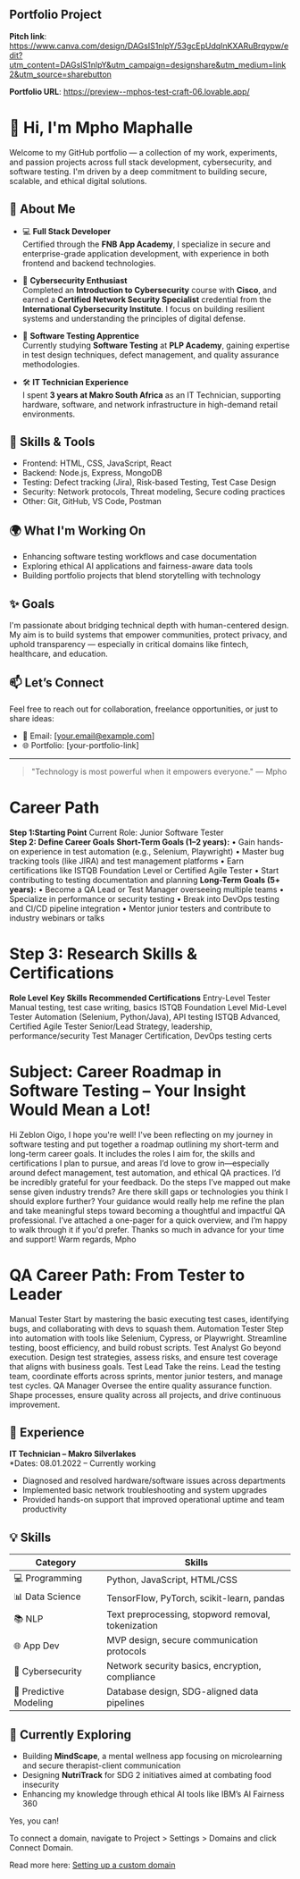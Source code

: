 

## Portfolio Project

**Pitch link**: https://www.canva.com/design/DAGsIS1nlpY/53gcEpUdqInKXARuBrqypw/edit?utm_content=DAGsIS1nlpY&utm_campaign=designshare&utm_medium=link2&utm_source=sharebutton

**Portfolio URL**: https://preview--mphos-test-craft-06.lovable.app/

# 👋 Hi, I'm Mpho Maphalle

Welcome to my GitHub portfolio — a collection of my work, experiments, and passion projects across full stack development, cybersecurity, and software testing. I'm driven by a deep commitment to building secure, scalable, and ethical digital solutions.

## 🚀 About Me

- 💻 **Full Stack Developer**  
  Certified through the **FNB App Academy**, I specialize in secure and enterprise-grade application development, with experience in both frontend and backend technologies.

- 🔐 **Cybersecurity Enthusiast**  
  Completed an **Introduction to Cybersecurity** course with **Cisco**, and earned a **Certified Network Security Specialist** credential from the **International Cybersecurity Institute**. I focus on building resilient systems and understanding the principles of digital defense.

- 🧪 **Software Testing Apprentice**  
  Currently studying **Software Testing** at **PLP Academy**, gaining expertise in test design techniques, defect management, and quality assurance methodologies.

- 🛠️ **IT Technician Experience**  
  I spent **3 years at Makro South Africa** as an IT Technician, supporting hardware, software, and network infrastructure in high-demand retail environments.

## 🧠 Skills & Tools

- Frontend: HTML, CSS, JavaScript, React
- Backend: Node.js, Express, MongoDB
- Testing: Defect tracking (Jira), Risk-based Testing, Test Case Design
- Security: Network protocols, Threat modeling, Secure coding practices
- Other: Git, GitHub, VS Code, Postman

## 🌍 What I'm Working On

- Enhancing software testing workflows and case documentation  
- Exploring ethical AI applications and fairness-aware data tools  
- Building portfolio projects that blend storytelling with technology

## ✨ Goals

I'm passionate about bridging technical depth with human-centered design. My aim is to build systems that empower communities, protect privacy, and uphold transparency — especially in critical domains like fintech, healthcare, and education.

## 📫 Let’s Connect

Feel free to reach out for collaboration, freelance opportunities, or just to share ideas:

- 📧 Email: [your.email@example.com]
- 🌐 Portfolio: [your-portfolio-link]

---

> "Technology is most powerful when it empowers everyone." — Mpho


# Career Path 
**Step 1:Starting Point** 
Current Role: Junior Software Tester  
**Step 2: Define Career Goals** 
**Short-Term Goals (1–2 years):** 
• Gain hands-on experience in test automation (e.g., Selenium, Playwright) 
• Master bug tracking tools (like JIRA) and test management platforms 
• Earn certifications like ISTQB Foundation Level or Certified Agile Tester 
• Start contributing to testing documentation and planning 
**Long-Term Goals (5+ years):** 
• Become a QA Lead or Test Manager overseeing multiple teams 
• Specialize in performance or security testing 
• Break into DevOps testing and CI/CD pipeline integration 
• Mentor junior testers and contribute to industry webinars or talks 
# Step 3: Research Skills & Certifications 
**Role Level**                **Key Skills**                                       **Recommended Certifications** 
Entry-Level Tester           Manual testing, test case writing, basics            ISTQB Foundation Level 
Mid-Level Tester             Automation (Selenium, Python/Java), API testing      ISTQB Advanced, Certified Agile Tester 
Senior/Lead                  Strategy, leadership, performance/security           Test Manager Certification, DevOps testing certs 

# Subject: Career Roadmap in Software Testing – Your Insight Would Mean a Lot!
Hi Zeblon Oigo,
I hope you're well! I've been reflecting on my journey in software testing and put together a roadmap outlining my short-term and long-term career goals. It includes the roles I aim for, the skills and certifications I plan to pursue, and areas I’d love to grow in—especially around defect management, test automation, and ethical QA practices.
I’d be incredibly grateful for your feedback. Do the steps I’ve mapped out make sense given industry trends? Are there skill gaps or technologies you think I should explore further?
Your guidance would really help me refine the plan and take meaningful steps toward becoming a thoughtful and impactful QA professional. I’ve attached a one-pager for a quick overview, and I’m happy to walk through it if you'd prefer.
Thanks so much in advance for your time and support!
Warm regards, Mpho

# QA Career Path: From Tester to Leader 
Manual Tester Start by mastering the basic executing test cases, identifying bugs, and 
collaborating with devs to squash them. 
Automation Tester Step into automation with tools like Selenium, Cypress, or 
Playwright. Streamline testing, boost efficiency, and build robust scripts. 
Test Analyst Go beyond execution. Design test strategies, assess risks, and ensure test 
coverage that aligns with business goals. 
Test Lead Take the reins. Lead the testing team, coordinate efforts across sprints, 
mentor junior testers, and manage test cycles. 
QA Manager Oversee the entire quality assurance function. Shape processes, ensure 
quality across all projects, and drive continuous improvement.




## 💼 Experience

**IT Technician – Makro Silverlakes**  
*Dates: 08.01.2022 – Currently working
- Diagnosed and resolved hardware/software issues across departments  
- Implemented basic network troubleshooting and system upgrades  
- Provided hands-on support that improved operational uptime and team productivity  

## 💡 Skills

| Category | Skills |
|---------|--------|
| 💻 Programming | Python, JavaScript, HTML/CSS |
| 📊 Data Science | TensorFlow, PyTorch, scikit-learn, pandas |
| 📚 NLP | Text preprocessing, stopword removal, tokenization |
| 🌐 App Dev | MVP design, secure communication protocols |
| 🔐 Cybersecurity | Network security basics, encryption, compliance |
| 🔮 Predictive Modeling | Database design, SDG-aligned data pipelines |

## 🌱 Currently Exploring
- Building **MindScape**, a mental wellness app focusing on microlearning and secure therapist-client communication  
- Designing **NutriTrack** for SDG 2 initiatives aimed at combating food insecurity  
- Enhancing my knowledge through ethical AI tools like IBM’s AI Fairness 360  

Yes, you can!

To connect a domain, navigate to Project > Settings > Domains and click Connect Domain.

Read more here: [Setting up a custom domain](https://docs.lovable.dev/tips-tricks/custom-domain#step-by-step-guide)
